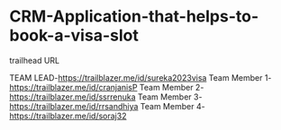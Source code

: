 # CRM-Application-that-helps-to-book-a-visa-slot

trailhead URL

TEAM LEAD-https://trailblazer.me/id/sureka2023visa
Team Member 1-https://trailblazer.me/id/cranjanisP
Team Member 2-https://trailblazer.me/id/ssrrenuka
Team Member 3-https://trailblazer.me/id/rrsandhiya
Team Member 4-https://trailblazer.me/id/soraj32
